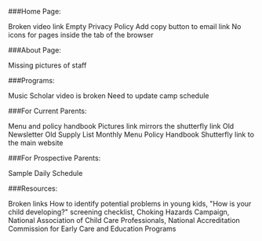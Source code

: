 ###Home Page:

Broken video link
Empty Privacy Policy
Add copy button to email link
No icons for pages inside the tab of the browser

###About Page:

Missing pictures of staff

###Programs:

Music Scholar video is broken
Need to update camp schedule

###For Current Parents:

Menu and policy handbook 
Pictures link mirrors the shutterfly link
Old Newsletter 
Old Supply List
Monthly Menu
Policy Handbook
Shutterfly link to the main website

###For Prospective Parents:

Sample Daily Schedule

###Resources:

Broken links
How to identify potential problems in young kids,
"How is your child developing?" 
screening checklist,
Choking Hazards Campaign,
National Association of Child Care Professionals,
National Accreditation Commission for Early Care and Education Programs
